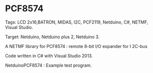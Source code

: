PCF8574
=======

Tags: LCD 2x16,BATRON, MIDAS, I2C, PCF2119, Netduino, C#, NETMF, Visual Studio.

Target: Netduino, Netduino plus 2, Netduino 3.

A NETMF library for PCF8574 : remote 8-bit I/O expander for I 2C-bus

Code written in C# with Visual Studio 2013.

NetduinoPCF8574 : Example test program.


